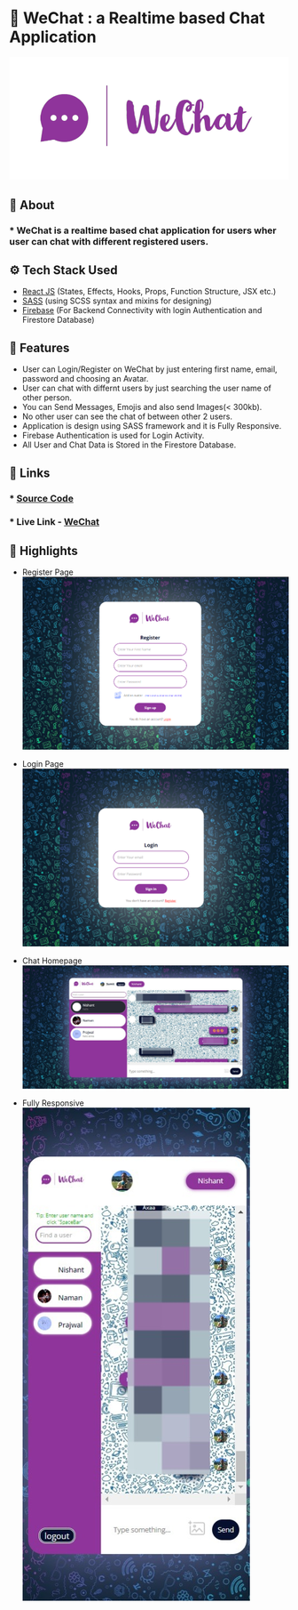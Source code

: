 # 💬 WeChat : a Realtime based Chat Application
![a](./src/img/WeChat.png)

## 🔰 About
### * WeChat is a realtime based chat application for users wher user can chat with different registered users.

## ⚙️ Tech Stack Used
- [React JS](https://reactjs.org/) (States, Effects, Hooks, Props, Function Structure, JSX etc.)
- [SASS](https://sass-lang.com/) (using SCSS syntax and mixins for designing)
- [Firebase](https://firebase.google.com/) (For Backend Connectivity with login Authentication and Firestore Database)

## 🌟 Features
- User can Login/Register on WeChat by just entering first name, email, password and choosing an Avatar.
- User can chat with differnt users by just searching the user name of other person.
- You can Send Messages, Emojis and also send Images(< 300kb).
- No other user can see the chat of between other 2 users.
- Application is design using SASS framework and it is Fully Responsive.
- Firebase Authentication is used for Login Activity.
- All User and Chat Data is Stored in the Firestore Database.

## 🔗 Links
### * [Source Code](https://github.com/Vikas350/WeChat)
### * Live Link - [WeChat](https://vikas-youtube-clone.netlify.app/)

## 🔶 Highlights
- Register Page
![a](./pics/register.png)

- Login Page
![b](./pics/login.png)

- Chat Homepage
![c](./pics/chat.jpeg)

- Fully Responsive
![d](./pics/phone_chat.jpeg)



